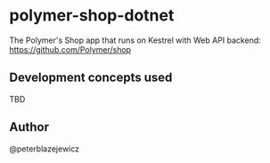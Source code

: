 # polymer-shop-dotnet

The Polymer's Shop app that runs on Kestrel with Web API backend: https://github.com/Polymer/shop

## Development concepts used

TBD

## Author

@peterblazejewicz 
